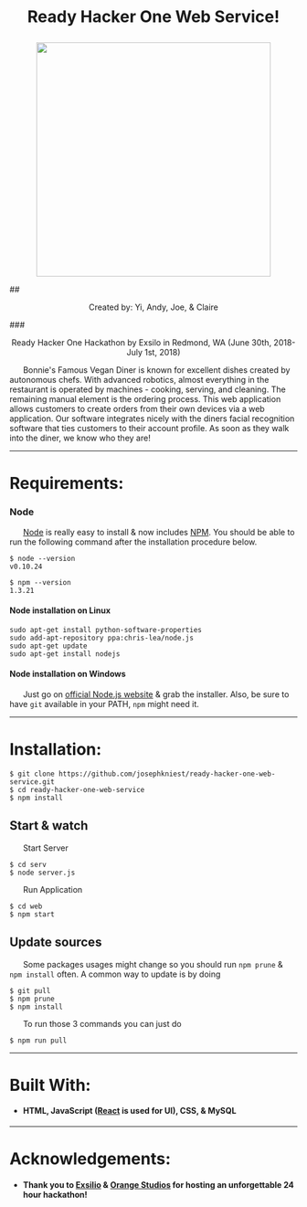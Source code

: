 # <p align="center">Ready Hacker One Web Service! </p>
<p align="center">
<img src="https://octodex.github.com/images/stormtroopocat.jpg" width="410"></p>
## <p align="center">Created by: Yi, Andy, Joe, & Claire </p>
### <p align="center">Ready Hacker One Hackathon by Exsilo in Redmond, WA (June 30th, 2018-July 1st, 2018)</p>
&nbsp;&nbsp;&nbsp;&nbsp;&nbsp;&nbsp;Bonnie's Famous Vegan Diner is known for excellent dishes created by autonomous chefs. With advanced robotics, almost everything in the restaurant is operated by machines -  cooking, serving, and cleaning. The remaining manual element is the ordering process. This web application allows customers to create orders from their own devices via a web application. Our software integrates nicely with the diners facial recognition software that ties customers to their account profile. As soon as they walk into the diner, we know who they are! 

***
# Requirements: 
### Node
&nbsp;&nbsp;&nbsp;&nbsp;&nbsp;&nbsp;[Node](http://nodejs.org/) is really easy to install & now includes [NPM](https://npmjs.org/).
You should be able to run the following command after the installation procedure
below.

```
$ node --version
v0.10.24

$ npm --version
1.3.21
```

#### Node installation on Linux

    sudo apt-get install python-software-properties
    sudo add-apt-repository ppa:chris-lea/node.js
    sudo apt-get update
    sudo apt-get install nodejs

#### Node installation on Windows

&nbsp;&nbsp;&nbsp;&nbsp;&nbsp;&nbsp;Just go on [official Node.js website](http://nodejs.org/) & grab the installer.
Also, be sure to have `git` available in your PATH, `npm` might need it.
*** 
# Installation: 
```
$ git clone https://github.com/josephkniest/ready-hacker-one-web-service.git
$ cd ready-hacker-one-web-service
$ npm install
```
## Start & watch
&nbsp;&nbsp;&nbsp;&nbsp;&nbsp;&nbsp;Start Server
```    
$ cd serv
$ node server.js
```
&nbsp;&nbsp;&nbsp;&nbsp;&nbsp;&nbsp;Run Application
```    
$ cd web
$ npm start
```
## Update sources

&nbsp;&nbsp;&nbsp;&nbsp;&nbsp;&nbsp;Some packages usages might change so you should run `npm prune` & `npm install` often.
A common way to update is by doing

    $ git pull
    $ npm prune
    $ npm install

&nbsp;&nbsp;&nbsp;&nbsp;&nbsp;&nbsp;To run those 3 commands you can just do

    $ npm run pull
***
# Built With:
- #### HTML, JavaScript ([React](http://facebook.github.io/react) is used for UI), CSS, & MySQL

--- 
# Acknowledgements:
- #### Thank you to [Exsilio](http://www.exsilio.com/) & [Orange Studios](http://www.orangestudios.com/) for hosting an unforgettable 24 hour hackathon!




